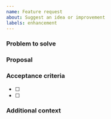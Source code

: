 ```yaml
---
name: Feature request
about: Suggest an idea or improvement
labels: enhancement
---
```


### Problem to solve

### Proposal

### Acceptance criteria
- [ ] 
- [ ] 

### Additional context

